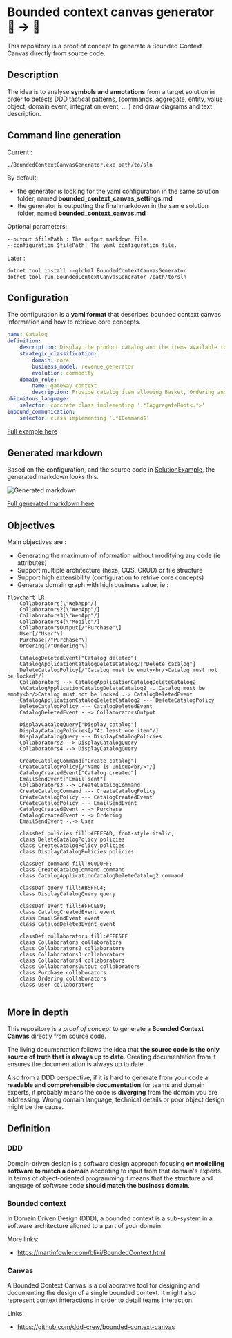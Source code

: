 ﻿# Bounded context canvas generator 🔣 -> 📝

This repository is a proof of concept to generate a Bounded Context Canvas directly from source code.

## Description

The idea is to analyse **symbols and annotations** from a target solution in order to detects DDD tactical patterns,
(commands, aggregate, entity, value object, domain event, integration event, ... ) and draw diagrams
and text description.

## Command line generation

Current :

    ./BoundedContextCanvasGenerator.exe path/to/sln

By default:
- the generator is looking for the yaml configuration in the same solution folder, named **bounded_context_canvas_settings.md**
- the generator is outputting the final markdown in the same solution folder, named **bounded_context_canvas.md**

Optional parameters:

    --output $filePath : The output markdown file.
    --configuration $filePath: The yaml configuration file.

Later :
    
    dotnet tool install --global BoundedContextCanvasGenerator
    dotnet tool run BoundedContextCanvasGenerator /path/to/sln

## Configuration

The configuration is a **yaml format** that describes bounded context canvas information and
how to retrieve core concepts.

```yaml
name: Catalog
definition:
    description: Display the product catalog and the items available to purchase. Allows extended search to find a specific item. Provide the ability for administrators to update catalogs and associated items.
    strategic_classification:
        domain: core
        business_model: revenue_generator
        evolution: commodity
    domain_role:
        name: gateway context
        description: Provide catalog item allowing Basket, Ordering and Payment contexts to properly work.
ubiquitous_language:
    selector: concrete class implementing '.*IAggregateRoot<.*>'
inbound_communication:
    selector: class implementing '.*ICommand$'
```

[Full example here](src/SolutionExample/Example/bounded_context_canvas_settings.yaml)

## Generated markdown

Based on the configuration, and the source code in [SolutionExample](src/SolutionExample/Example/), the generated markdown looks this.

![Generated markdown](docs/generated.PNG "a title")

[Full generated markdown here](src/SolutionExample/Example/bounded_context_canvas.md)

## Objectives

Main objectives are :

- Generating the maximum of information without modifying any code (ie attributes)
- Support multiple architecture (hexa, CQS, CRUD) or file structure
- Support high extensibility (configuration to retrive core concepts)
- Generate domain graph with high business value, ie :

```mermaid
flowchart LR
    Collaborators[\"WebApp"/]
    Collaborators2[\"WebApp"/]
    Collaborators3[\"WebApp"/]
    Collaborators4[\"Mobile"/]
    CollaboratorsOutput[/"Purchase"\]
    User[/"User"\]
    Purchase[/"Purchase"\]
    Ordering[/"Ordering"\]

    CatalogDeletedEvent["Catalog deleted"]
    CatalogApplicationCatalogDeleteCatalog2["Delete catalog"]
    DeleteCatalogPolicy[/"Catalog must be empty<br/>Catalog must not be locked"/]
    Collaborators --> CatalogApplicationCatalogDeleteCatalog2
    %%CatalogApplicationCatalogDeleteCatalog2 -. Catalog must be empty<br/>Catalog must not be locked .-> CatalogDeletedEvent
    CatalogApplicationCatalogDeleteCatalog2 --- DeleteCatalogPolicy
    DeleteCatalogPolicy --- CatalogDeletedEvent
    CatalogDeletedEvent -.-> CollaboratorsOutput

    DisplayCatalogQuery["Display catalog"]
    DisplayCatalogPolicies[/"At least one item"/]
    DisplayCatalogQuery --- DisplayCatalogPolicies
    Collaborators2 --> DisplayCatalogQuery
    Collaborators4 --> DisplayCatalogQuery

    CreateCatalogCommand["Create catalog"]
    CreateCatalogPolicy[/"Name is unique<br/>"/]
    CatalogCreatedEvent["Catalog created"]
    EmailSendEvent["Email sent"]
    Collaborators3 --> CreateCatalogCommand
    CreateCatalogCommand --- CreateCatalogPolicy
    CreateCatalogPolicy --- CatalogCreatedEvent
    CreateCatalogPolicy --- EmailSendEvent
    CatalogCreatedEvent -.-> Purchase
    CatalogCreatedEvent -.-> Ordering
    EmailSendEvent -.-> User

    classDef policies fill:#FFFFAD, font-style:italic;
    class DeleteCatalogPolicy policies
    class CreateCatalogPolicy policies
    class DisplayCatalogPolicies policies

    classDef command fill:#C0D0FF;
    class CreateCatalogCommand command
    class CatalogApplicationCatalogDeleteCatalog2 command

    classDef query fill:#B5FFC4;
    class DisplayCatalogQuery query

    classDef event fill:#FFCE89;
    class CatalogCreatedEvent event
    class EmailSendEvent event
    class CatalogDeletedEvent event

    classDef collaborators fill:#FFE5FF
    class Collaborators collaborators
    class Collaborators2 collaborators
    class Collaborators3 collaborators
    class Collaborators4 collaborators
    class CollaboratorsOutput collaborators
    class Purchase collaborators
    class Ordering collaborators
    class User collaborators
    
```

## More in depth

This repository is a *proof of concept* to generate a **Bounded Context Canvas** directly from source code.

The living documentation follows the idea that **the source code is the only source of truth that is always up to date**.
Creating documentation from it ensures the documentation is always up to date.

Also from a DDD perspective, if it is hard to generate from your code a **readable and comprehensible documentation** for teams 
and domain experts, it probably means the code is **diverging** from the domain you are addressing. Wrong domain language, 
technical details or poor object design might be the cause.

## Definition

### DDD
Domain-driven design is a software design approach focusing **on modelling software 
to match a domain** according to input from that domain's experts. In terms of object-oriented programming 
it means that the structure and language of software code **should match the business domain**.

### Bounded context
In Domain Driven Design (DDD), a bounded context is a sub-system in a software architecture 
aligned to a part of your domain.

More links:
- https://martinfowler.com/bliki/BoundedContext.html

### Canvas
A Bounded Context Canvas is a collaborative tool for designing and documenting 
the design of a single bounded context. It might also represent context interactions in order to
detail teams interaction.

Links:
- https://github.com/ddd-crew/bounded-context-canvas


